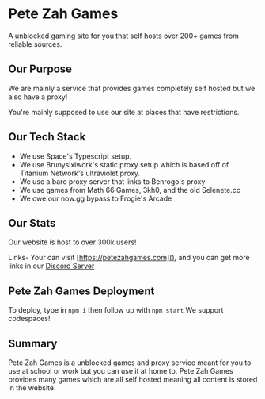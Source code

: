 # Pete Zah Games
A unblocked gaming site for you that self hosts over 200+ games from reliable sources.


## Our Purpose
We are mainly a service that provides games completely self hosted but we also have a proxy!

You're mainly supposed to use our site at places that have restrictions.

## Our Tech Stack
- We use Space's Typescript setup.
- We use Brunysixlwork's static proxy setup which is based off of Titanium Network's ultraviolet proxy.
- We use a bare proxy server that links to Benrogo's proxy
- We use games from Math 66 Games, 3kh0, and the old Selenete.cc
- We owe our now.gg bypass to Frogie's Arcade

## Our Stats
Our website is host to over 300k users!

Links- Your can visit [https://petezahgames.com](), and you can get more links in our [Discord Server](https://discord.gg/cYjHFDguxS)

## Pete Zah Games Deployment

To deploy, type in 
``` npm i ```
then follow up with 
``` npm start ```
We support codespaces!

## Summary
Pete Zah Games is a unblocked games and proxy service meant for you to use at school or work but you can use it at home to. Pete Zah Games provides many games which are all self hosted meaning all content is stored in the website.


